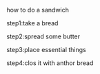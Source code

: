 how to do a sandwich

step1:take a bread 

step2:spread some butter

step3:place essential things 

step4:clos it with anthor bread

